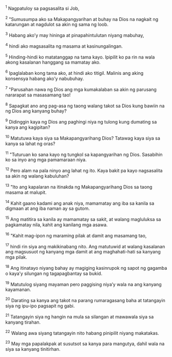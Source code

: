 <sup>1</sup>
Nagpatuloy sa pagsasalita si Job, 

<sup>2</sup>
"Sumusumpa ako sa Makapangyarihan at buhay na Dios na nagkait ng katarungan at nagdulot sa akin ng sama ng loob. 

<sup>3</sup>
Habang akoʼy may hininga at pinapahintulutan niyang mabuhay, 

<sup>4</sup>
hindi ako magsasalita ng masama at kasinungalingan. 

<sup>5</sup>
Hinding-hindi ko matatanggap na tama kayo. Ipipilit ko pa rin na wala akong kasalanan hanggang sa mamatay ako. 

<sup>6</sup>
Ipaglalaban kong tama ako, at hindi ako titigil. Malinis ang aking konsensya habang akoʼy nabubuhay. 

<sup>7</sup>
"Parusahan nawa ng Dios ang mga kumakalaban sa akin ng parusang nararapat sa masasamang tao! 

<sup>8</sup>
Sapagkat ano ang pag-asa ng taong walang takot sa Dios kung bawiin na ng Dios ang kanyang buhay? 

<sup>9</sup>
Didinggin kaya ng Dios ang paghingi niya ng tulong kung dumating sa kanya ang kagipitan? 

<sup>10</sup>
Matutuwa kaya siya sa Makapangyarihang Dios? Tatawag kaya siya sa kanya sa lahat ng oras? 

<sup>11</sup>
"Tuturuan ko sana kayo ng tungkol sa kapangyarihan ng Dios. Sasabihin ko sa inyo ang mga pamamaraan niya. 

<sup>12</sup>
Pero alam na pala ninyo ang lahat ng ito. Kaya bakit pa kayo nagsasalita sa akin ng walang kabuluhan? 

<sup>13</sup>
"Ito ang kapalaran na itinakda ng Makapangyarihang Dios sa taong masama at malupit. 

<sup>14</sup>
Kahit gaano kadami ang anak niya, mamamatay ang iba sa kanila sa digmaan at ang iba naman ay sa gutom. 

<sup>15</sup>
Ang matitira sa kanila ay mamamatay sa sakit, at walang magluluksa sa pagkamatay nila, kahit ang kanilang mga asawa. 

<sup>16</sup>
"Kahit mag-ipon ng maraming pilak at damit ang masamang tao, 

<sup>17</sup>
hindi rin siya ang makikinabang nito. Ang matutuwid at walang kasalanan ang magsusuot ng kanyang mga damit at ang maghahati-hati sa kanyang mga pilak. 

<sup>18</sup>
Ang itinatayo niyang bahay ay magiging kasinrupok ng sapot ng gagamba o kayaʼy silungan ng tagapagbantay sa bukid. 

<sup>19</sup>
Matutulog siyang mayaman pero paggising niyaʼy wala na ang kanyang kayamanan. 

<sup>20</sup>
Darating sa kanya ang takot na parang rumaragasang baha at tatangayin siya ng ipu-ipo pagsapit ng gabi. 

<sup>21</sup>
Tatangayin siya ng hangin na mula sa silangan at mawawala siya sa kanyang tirahan. 

<sup>22</sup>
Walang awa siyang tatangayin nito habang pinipilit niyang makatakas. 

<sup>23</sup>
May mga papalakpak at susutsot sa kanya para mangutya, dahil wala na siya sa kanyang tinitirhan.
